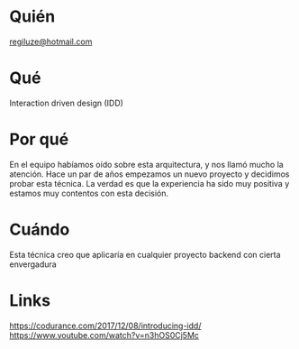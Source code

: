 # Quién
regiluze@hotmail.com
# Qué
Interaction driven design (IDD)
# Por qué
En el equipo habíamos oído sobre esta arquitectura, y nos llamó mucho la atención. Hace un par de años empezamos un nuevo proyecto y decidimos probar esta técnica. La verdad es que la experiencia ha sido muy positiva y estamos muy contentos con esta decisión.
# Cuándo
Esta técnica creo que aplicaría en cualquier proyecto backend con cierta envergadura
# Links
https://codurance.com/2017/12/08/introducing-idd/
https://www.youtube.com/watch?v=n3hOS0Cj5Mc
